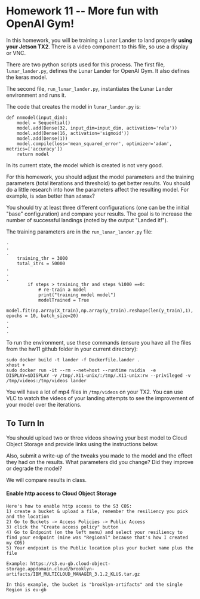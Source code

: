 # Homework 11 -- More fun with OpenAI Gym!

In this homework, you will be training a Lunar Lander to land properly **using your Jetson TX2**. There is a video component to this file, so use a display or VNC.

There are two python scripts used for this process. The first file, `lunar_lander.py`, defines the Lunar Lander for OpenAI Gym. It also defines the keras model.

The second file, `run_lunar_lander.py`, instantiates the Lunar Lander environment and runs it.

The code that creates the model in `lunar_lander.py` is:

```
def nnmodel(input_dim):
    model = Sequential()
    model.add(Dense(32, input_dim=input_dim, activation='relu'))
    model.add(Dense(16, activation='sigmoid'))
    model.add(Dense(1))
    model.compile(loss='mean_squared_error', optimizer='adam', metrics=['accuracy'])
    return model
```
 
In its current state, the model which is created is not very good.

For this homework, you should adjust the model parameters and the training parameters (total iterations and threshold) to get better results. You should do a little research into how the parameters affect the resulting model. For example, is `adam` better than `adamax`?

You should try at least three different configurations (one can be the initial "base" configuration) and compare your results. The goal is to increase the number of successful landings (noted by the output "Landed it!").

The training parameters are in the `run_lunar_lander.py` file:

```
.
.
.
    training_thr = 3000
    total_itrs = 50000
.
.
.
        if steps > training_thr and steps %1000 ==0:
            # re-train a model
            print("training model model")
            modelTrained = True
            model.fit(np.array(X_train),np.array(y_train).reshape(len(y_train),1), epochs = 10, batch_size=20)
.
.
.

``` 

To run the environment, use these commands (ensure you have all the files from the hw11 github folder in your current directory):

```
sudo docker build -t lander -f Dockerfile.lander .
xhost +
sudo docker run -it --rm --net=host --runtime nvidia  -e DISPLAY=$DISPLAY -v /tmp/.X11-unix/:/tmp/.X11-unix:rw --privileged -v /tmp/videos:/tmp/videos lander
```

You will have a lot of mp4 files in `/tmp/videos` on your TX2. You can use VLC to watch the videos of your landing attempts to see the improvement of your model over the iterations.

## To Turn In
You should upload two or three videos showing your best model to Cloud Object Storage and provide links using the instructions below.

Also, submit a write-up of the tweaks you made to the model and the effect they had on the results. What parameters did you change? Did they improve or degrade the model?

We will compare results in class.


#### Enable http access to Cloud Object Storage

```
Here's how to enable http access to the S3 COS:
1) create a bucket & upload a file, remember the resiliency you pick and the location
2) Go to Buckets -> Access Policies -> Public Access
3) click the "Create access policy" button
4) Go to Endpoint (on the left menu) and select your resiliency to find your endpoint (mine was "Regional" because that's how I created my COS)
5) Your endpoint is the Public location plus your bucket name plus the file

Example: https://s3.eu-gb.cloud-object-storage.appdomain.cloud/brooklyn-artifacts/IBM_MULTICLOUD_MANAGER_3.1.2_KLUS.tar.gz

In this example, the bucket is "brooklyn-artifacts" and the single Region is eu-gb
```